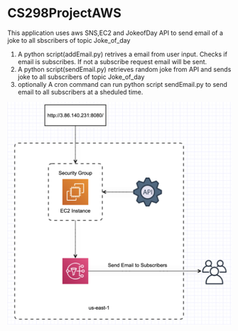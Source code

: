 # CS298ProjectAWS

This application uses aws SNS,EC2 and JokeofDay API to send email of a joke to all sbscribers of topic Joke_of_day
1) A python script(addEmail.py) retrives a email from user input. Checks if email is subscribes. If not a subscribe request 
   email will be sent.
2) A python script(sendEmail.py) retrieves random joke from API and sends joke to all subscribers of topic Joke_of_day
3) optionally A cron command can run python script sendEmail.py to send email to all subscribers at a sheduled time.

![My Image](Diagram.png)
